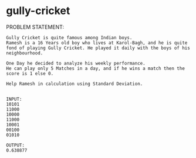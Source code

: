 # gully-cricket

PROBLEM STATEMENT:

    Gully Cricket is quite famous among Indian boys.
    Ramesh is a 16 Years old boy who lives at Karol-Bagh, and he is quite fond of playing Gully Cricket. He played it daily with the boys of his neighbourhood.

    One Day he decided to analyze his weekly performance.
    He can play only 5 Matches in a day, and if he wins a match then the score is 1 else 0.

    Help Ramesh in calculation using Standard Deviation.


    INPUT:
    10101
    11000
    10000
    11000
    10001
    00100
    01010

    OUTPUT:
    0.638877
    

